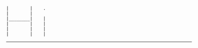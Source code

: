 
    |        |    .    
    |        |         
    |________|    |    
    |        |    |    
    |        |    |    
    |        |    |    

  ____________________ 


